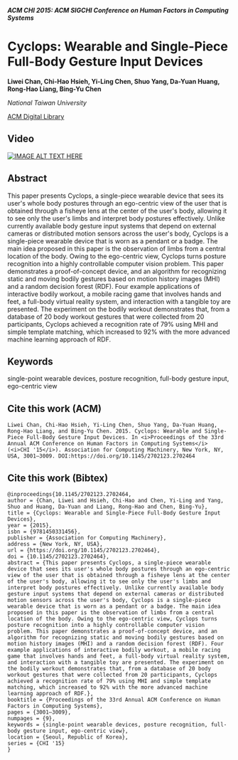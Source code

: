 
___ACM CHI 2015: ACM SIGCHI Conference on Human Factors in Computing Systems___

# Cyclops: Wearable and Single-Piece Full-Body Gesture Input Devices
__Liwei Chan, Chi-Hao Hsieh, Yi-Ling Chen, Shuo Yang, Da-Yuan Huang, Rong-Hao Liang, Bing-Yu Chen__

_National Taiwan University_

[ACM Digital Library](https://dl.acm.org/doi/10.1145/2702123.2702464)

## Video
[![IMAGE ALT TEXT HERE](https://img.youtube.com/vi/mJkXNBAnA9M/0.jpg)](https://www.youtube.com/watch?v=_aefLE7K0qY)

## Abstract
This paper presents Cyclops, a single-piece wearable device that sees its user's whole body postures through an ego-centric view of the user that is obtained through a fisheye lens at the center of the user's body, allowing it to see only the user's limbs and interpret body postures effectively. Unlike currently available body gesture input systems that depend on external cameras or distributed motion sensors across the user's body, Cyclops is a single-piece wearable device that is worn as a pendant or a badge. The main idea proposed in this paper is the observation of limbs from a central location of the body. Owing to the ego-centric view, Cyclops turns posture recognition into a highly controllable computer vision problem. This paper demonstrates a proof-of-concept device, and an algorithm for recognizing static and moving bodily gestures based on motion history images (MHI) and a random decision forest (RDF). Four example applications of interactive bodily workout, a mobile racing game that involves hands and feet, a full-body virtual reality system, and interaction with a tangible toy are presented. The experiment on the bodily workout demonstrates that, from a database of 20 body workout gestures that were collected from 20 participants, Cyclops achieved a recognition rate of 79% using MHI and simple template matching, which increased to 92% with the more advanced machine learning approach of RDF.

## Keywords
single-point wearable devices, posture recognition, full-body gesture input, ego-centric view

## Cite this work (ACM)
```
Liwei Chan, Chi-Hao Hsieh, Yi-Ling Chen, Shuo Yang, Da-Yuan Huang, Rong-Hao Liang, and Bing-Yu Chen. 2015. Cyclops: Wearable and Single-Piece Full-Body Gesture Input Devices. In <i>Proceedings of the 33rd Annual ACM Conference on Human Factors in Computing Systems</i> (<i>CHI '15</i>). Association for Computing Machinery, New York, NY, USA, 3001–3009. DOI:https://doi.org/10.1145/2702123.2702464
```

## Cite this work (Bibtex)
```
@inproceedings{10.1145/2702123.2702464,
author = {Chan, Liwei and Hsieh, Chi-Hao and Chen, Yi-Ling and Yang, Shuo and Huang, Da-Yuan and Liang, Rong-Hao and Chen, Bing-Yu},
title = {Cyclops: Wearable and Single-Piece Full-Body Gesture Input Devices},
year = {2015},
isbn = {9781450331456},
publisher = {Association for Computing Machinery},
address = {New York, NY, USA},
url = {https://doi.org/10.1145/2702123.2702464},
doi = {10.1145/2702123.2702464},
abstract = {This paper presents Cyclops, a single-piece wearable device that sees its user's whole body postures through an ego-centric view of the user that is obtained through a fisheye lens at the center of the user's body, allowing it to see only the user's limbs and interpret body postures effectively. Unlike currently available body gesture input systems that depend on external cameras or distributed motion sensors across the user's body, Cyclops is a single-piece wearable device that is worn as a pendant or a badge. The main idea proposed in this paper is the observation of limbs from a central location of the body. Owing to the ego-centric view, Cyclops turns posture recognition into a highly controllable computer vision problem. This paper demonstrates a proof-of-concept device, and an algorithm for recognizing static and moving bodily gestures based on motion history images (MHI) and a random decision forest (RDF). Four example applications of interactive bodily workout, a mobile racing game that involves hands and feet, a full-body virtual reality system, and interaction with a tangible toy are presented. The experiment on the bodily workout demonstrates that, from a database of 20 body workout gestures that were collected from 20 participants, Cyclops achieved a recognition rate of 79% using MHI and simple template matching, which increased to 92% with the more advanced machine learning approach of RDF.},
booktitle = {Proceedings of the 33rd Annual ACM Conference on Human Factors in Computing Systems},
pages = {3001–3009},
numpages = {9},
keywords = {single-point wearable devices, posture recognition, full-body gesture input, ego-centric view},
location = {Seoul, Republic of Korea},
series = {CHI '15}
}
```